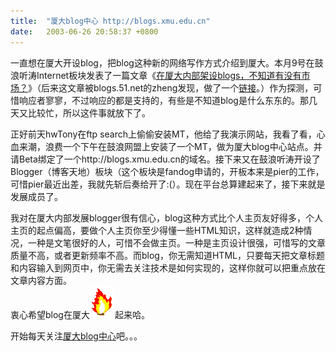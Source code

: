 ```yaml
---
title:  "厦大blog中心 http://blogs.xmu.edu.cn"
date:   2003-06-26 20:58:37 +0800
---
```


一直想在厦大开设blog，把blog这种新的网络写作方式介绍到厦大。本月9号在鼓浪听涛Internet板块发表了一篇文章《[在厦大内部架设blogs，不知道有没有市场？](http://bbs.xmu.edu.cn/bbscon?board=Internet&file=M.1055157144.A&num=3141)》（后来这文章被blogs.51.net的zheng发现，做了一个[链接](http://blogs.51.net/archives/000350.html)。）作为探测，可惜响应者寥寥，不过响应的都是支持的，有些是不知道blog是什么东东的。那几天又比较忙，所以这件事就放下了。  

正好前天hwTony在ftp search上偷偷安装MT，他给了我演示网站，我看了看，心血来潮，浪费一个下午在鼓浪网盟上安装了一个MT，做为厦大blog中心站点。并请Beta绑定了一个http://blogs.xmu.edu.cn的域名。接下来又在鼓浪听涛开设了Blogger（博客天地）板块（这个板块是fandog申请的，开板本来是pier的工作，可惜pier最近出差，我就先斩后奏给开了:(）。现在平台总算建起来了，接下来就是发展成员了。  

我对在厦大内部发展blogger很有信心，blog这种方式比个人主页友好得多，个人主页的起点偏高，要做个人主页你至少得懂一些HTML知识，这样就造成2种情况，一种是文笔很好的人，可惜不会做主页。一种是主页设计很强，可惜写的文章质量不高，或者更新频率不高。而blog，你无需知道HTML，只要每天把文章标题和内容输入到网页中，你无需去关注技术是如何实现的，这样你就可以把重点放在文章内容方面。  
衷心希望blog在厦大![](/images/2011/smile/fire.gif)起来哈。  

开始每天关注[厦大blog中心](http://blogs.xmu.edu.cn)吧。。。  


